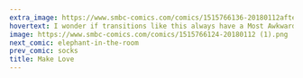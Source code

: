 ```yaml
---
extra_image: https://www.smbc-comics.com/comics/1515766136-20180112after (1).png
hovertext: I wonder if transitions like this always have a Most Awkward Year of usage.
image: https://www.smbc-comics.com/comics/1515766124-20180112 (1).png
next_comic: elephant-in-the-room
prev_comic: socks
title: Make Love
---
```



